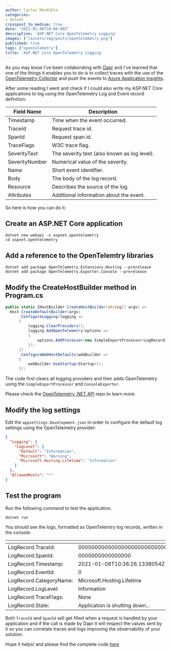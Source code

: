 ```yaml
---
author: Carlos Mendible
categories:
- dotnet
crosspost_to_medium: true
date: "2021-01-08T10:00:00Z"
description: 'ASP.NET Core OpenTelemetry Logging'
images: ["/assets/img/posts/opentelemetry.png"]
published: true
tags: ["opentelemetry"]
title: 'ASP.NET Core OpenTelemetry Logging'
---
```


As you may know I've been collaborating with [Dapr](https://dapr.io/) and I've learned that one of the things it enables you to do is to collect traces with the use of the [OpenTelemetry Collector](https://github.com/open-telemetry/opentelemetry-collector) and push the events to [Azure Application Insights](https://docs.microsoft.com/en-us/azure/azure-monitor/app/app-insights-overview?WT.mc_id=AZ-MVP-5002618).

After some reading I went and check if I could also write my ASP.NET Core applications to log using the OpenTelemetry Log and Event record definition:

Field Name     |Description
---------------|--------------------------------------------
Timestamp      |Time when the event occurred.
TraceId        |Request trace id.
SpanId         |Request span id.
TraceFlags     |W3C trace flag.
SeverityText   |The severity text (also known as log level).
SeverityNumber |Numerical value of the severity.
Name           |Short event identifier.
Body           |The body of the log record.
Resource       |Describes the source of the log.
Attributes     |Additional information about the event.

So here is how you can do it:

## Create an ASP.NET Core application

``` shell
dotnet new webapi -n aspnet.opentelemetry
cd aspnet.opentelemetry
```

## Add a reference to the OpenTelemtry libraries

``` shell
dotnet add package OpenTelemetry.Extensions.Hosting --prerelease 
dotnet add package OpenTelemetry.Exporter.Console --prerelease   
```

## Modify the CreateHostBuilder method in Program.cs

``` csharp
public static IHostBuilder CreateHostBuilder(string[] args) =>
  Host.CreateDefaultBuilder(args)
      .ConfigureLogging(logging =>
      {
          logging.ClearProviders();
          logging.AddOpenTelemetry(options =>
          {
              options.AddProcessor(new SimpleExportProcessor<LogRecord>(new ConsoleExporter<LogRecord>(new ConsoleExporterOptions())));
          });
      })
      .ConfigureWebHostDefaults(webBuilder =>
      {
          webBuilder.UseStartup<Startup>();
      });
```

The code first clears all logging providers and then adds OpenTelemetry using the `SimpleExportProcessor` and `ConsoleExporter`. 

Please check the [OpenTelemetry .NET API](https://github.com/open-telemetry/opentelemetry-dotnet) repo to learn more.

## Modify the log settings

Edit the `appsettings.Development.json` in order to configure the default log settings using the OpenTelemetry provider:

``` json
{
  "Logging": {
    "LogLevel": {
      "Default": "Information",
      "Microsoft": "Warning",
      "Microsoft.Hosting.Lifetime": "Information"
    }
  },
  "AllowedHosts": "*"
}
```

## Test the program

Run the following command to test the application.

``` shell
dotnet run
```

You should see the logs, formatted as OpenTelemtry log records, written in the console:

[]()                          | []()
------------------------------|---------------------------------
LogRecord.TraceId:            | 00000000000000000000000000000000
LogRecord.SpanId:             | 0000000000000000
LogRecord.Timestamp:          | 2021-01-08T10:36:26.1338054Z
LogRecord.EventId:            | 0
LogRecord.CategoryName:       | Microsoft.Hosting.Lifetime
LogRecord.LogLevel:           | Information
LogRecord.TraceFlags:         | None
LogRecord.State:              | Application is shutting down...

Both `TraceId` and `SpanId` will get filled when a request is handled by your application and if the call is made by Dapr it will respect the values sent by it so you can correlate traces and logs improving the observability of your solution.

Hope it helps! and please find the complete code [here](https://github.com/cmendible/dotnetcore.samples/tree/main/aspnet.opentelemetry)